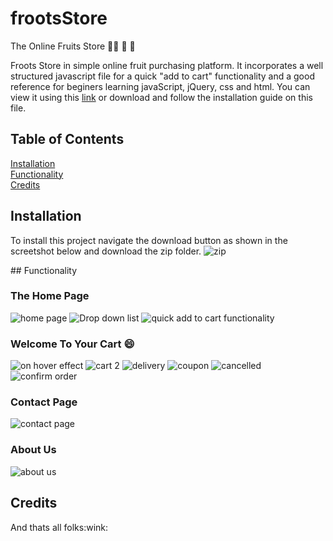 # frootsStore
The Online Fruits Store :grapes::banana: :lemon: :apple:

Froots Store in simple online fruit purchasing platform. It incorporates a well structured javascript file for a quick "add to cart" functionality and a good reference for beginers learning javaScript, jQuery, css and html. You can view it using this [link](https://lerato029.github.io/frootsStore/) or download and follow the installation guide on this file.

## Table of Contents  

[Installation](#installation)  
[Functionality](#functionality)  
[Credits](#credits)  

<a name="installation"/>  

## Installation

To install this project navigate the download button as shown in the screetshot below and download the zip folder.
![zip](https://user-images.githubusercontent.com/79574031/109512421-c0a5ff80-7aac-11eb-891d-67f9421eaea8.JPG)


<a name="functionality"/>
## Functionality

### The Home Page

![home page](https://user-images.githubusercontent.com/79574031/109508126-2e036180-7aa8-11eb-8af2-23b7a6d1df68.JPG)
![Drop down list](https://user-images.githubusercontent.com/79574031/109508184-3d82aa80-7aa8-11eb-90c5-cb3abf623ce7.JPG)
![quick add to cart functionality](https://user-images.githubusercontent.com/79574031/109508204-45424f00-7aa8-11eb-88c4-b8416501e797.JPG)

### Welcome To Your Cart :smile:

![on hover effect](https://user-images.githubusercontent.com/79574031/109508264-59864c00-7aa8-11eb-9e7b-1f84024ac9de.JPG)
![cart 2](https://user-images.githubusercontent.com/79574031/109508282-5db26980-7aa8-11eb-8d10-361634c5174a.JPG)
![delivery](https://user-images.githubusercontent.com/79574031/109508314-699e2b80-7aa8-11eb-9e67-43dcf70f0f43.JPG)
![coupon](https://user-images.githubusercontent.com/79574031/109508344-6efb7600-7aa8-11eb-8745-0197f7c222e7.JPG)
![cancelled](https://user-images.githubusercontent.com/79574031/109508364-73279380-7aa8-11eb-809b-035a0cde7a3c.JPG)
![confirm order](https://user-images.githubusercontent.com/79574031/109508377-76bb1a80-7aa8-11eb-957d-aa44b2c589f3.JPG)

### Contact Page
![contact page](https://user-images.githubusercontent.com/79574031/109508391-7cb0fb80-7aa8-11eb-85d5-f3602ebdfffc.JPG)

### About Us
![about us](https://user-images.githubusercontent.com/79574031/109508399-7fabec00-7aa8-11eb-8d72-5152367302e9.JPG)

## Credits
<a name="credits"/>
And thats all folks:wink:
